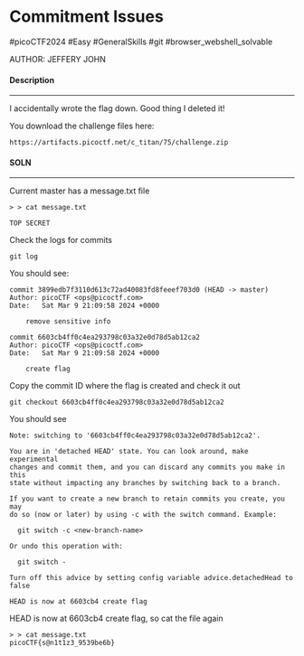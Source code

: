 # Commitment Issues

#picoCTF2024 #Easy #GeneralSkills #git #browser_webshell_solvable 

AUTHOR: JEFFERY JOHN
#### Description
___
I accidentally wrote the flag down. Good thing I deleted it! 

You download the challenge files here:

```
https://artifacts.picoctf.net/c_titan/75/challenge.zip
```

#### SOLN
_____

Current master has a message.txt file 
```
> > cat message.txt

TOP SECRET
```

Check the logs for commits
```
git log
```

You should see:
```
commit 3899edb7f3110d613c72ad40083fd8feeef703d0 (HEAD -> master)
Author: picoCTF <ops@picoctf.com>
Date:   Sat Mar 9 21:09:58 2024 +0000

    remove sensitive info

commit 6603cb4ff0c4ea293798c03a32e0d78d5ab12ca2
Author: picoCTF <ops@picoctf.com>
Date:   Sat Mar 9 21:09:58 2024 +0000

    create flag
```

Copy the commit ID where the flag is created and check it out
```
git checkout 6603cb4ff0c4ea293798c03a32e0d78d5ab12ca2
```

You should see
```
Note: switching to '6603cb4ff0c4ea293798c03a32e0d78d5ab12ca2'.

You are in 'detached HEAD' state. You can look around, make experimental
changes and commit them, and you can discard any commits you make in this
state without impacting any branches by switching back to a branch.

If you want to create a new branch to retain commits you create, you may
do so (now or later) by using -c with the switch command. Example:

  git switch -c <new-branch-name>

Or undo this operation with:

  git switch -

Turn off this advice by setting config variable advice.detachedHead to false

HEAD is now at 6603cb4 create flag
```

HEAD is now at 6603cb4 create flag, so cat the file again
```
> > cat message.txt
picoCTF{s@n1t1z3_9539be6b}
```

